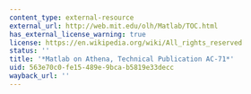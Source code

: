 ```yaml
---
content_type: external-resource
external_url: http://web.mit.edu/olh/Matlab/TOC.html
has_external_license_warning: true
license: https://en.wikipedia.org/wiki/All_rights_reserved
status: ''
title: '*Matlab on Athena, Technical Publication AC-71*'
uid: 563e70c0-fe15-489e-9bca-b5819e33decc
wayback_url: ''
---
```

